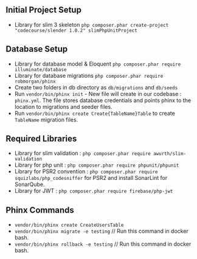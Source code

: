## Initial Project Setup
*   Library for slim 3 skeleton `php composer.phar create-project "codecourse/slender 1.0.2" slimPhpUnitProject`

## Database Setup
*   Library for database model & Eloquent `php composer.phar require illuminate/database`
*   Library for database migrations `php composer.phar require robmorgan/phinx`
*   Create two folders in db directory as `db/migrations` and `db/seeds`
*   Run `vendor/bin/phinx init` - New file will create in our codebase : `phinx.yml`.
    The file stores database credentials and points phinx to the location to migrations and seeder files.
*   Run `vendor/bin/phinx create Create{TableName}Table` to create `TableName` migration files.

## Required Libraries
*   Library for slim validation : `php composer.phar require awurth/slim-validation`
*   Library for php unit : `php composer.phar require phpunit/phpunit`
*   Library for PSR2 convention : `php composer.phar require squizlabs/php_codesniffer` for PSR2
    and install SonarLint for SonarQube.
*   Library for JWT : `php composer.phar require firebase/php-jwt`
    
## Phinx Commands
*   `vendor/bin/phinx create CreateUsersTable`
*   `vendor/bin/phinx migrate -e testing` // Run this command in docker bash.
*   `vendor/bin/phinx rollback -e testing` // Run this command in docker bash.
